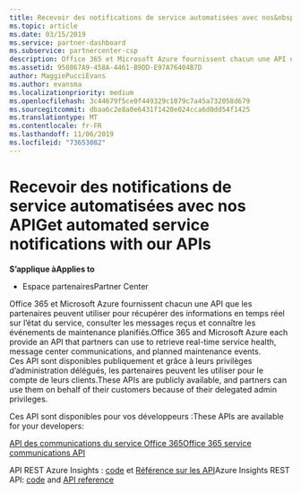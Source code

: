 ```yaml
---
title: Recevoir des notifications de service automatisées avec nos&nbsp;API | Espace partenaires
ms.topic: article
ms.date: 03/15/2019
ms.service: partner-dashboard
ms.subservice: partnercenter-csp
description: Office 365 et Microsoft Azure fournissent chacun une API que les partenaires peuvent utiliser pour récupérer des informations en temps réel sur l’état du service, consulter les messages reçus et connaître les événements de maintenance planifiés.
ms.assetid: 950867A9-458A-4461-B9DD-E97A76404B7D
author: MaggiePucciEvans
ms.author: evansma
ms.localizationpriority: medium
ms.openlocfilehash: 3c44679f5ce0f449329c1079c7a45a732058d679
ms.sourcegitcommit: dbaa6c2e8a0e6431f1420e024cca6d0dd54f1425
ms.translationtype: MT
ms.contentlocale: fr-FR
ms.lasthandoff: 11/06/2019
ms.locfileid: "73653082"
---
```

# <a name="get-automated-service-notifications-with-our-apis"></a><span data-ttu-id="fcce8-103">Recevoir des notifications de service automatisées avec nos API</span><span class="sxs-lookup"><span data-stu-id="fcce8-103">Get automated service notifications with our APIs</span></span>

<span data-ttu-id="fcce8-104">**S’applique à**</span><span class="sxs-lookup"><span data-stu-id="fcce8-104">**Applies to**</span></span>

-  <span data-ttu-id="fcce8-105">Espace partenaires</span><span class="sxs-lookup"><span data-stu-id="fcce8-105">Partner Center</span></span>

<span data-ttu-id="fcce8-106">Office 365 et Microsoft Azure fournissent chacun une API que les partenaires peuvent utiliser pour récupérer des informations en temps réel sur l’état du service, consulter les messages reçus et connaître les événements de maintenance planifiés.</span><span class="sxs-lookup"><span data-stu-id="fcce8-106">Office 365 and Microsoft Azure each provide an API that partners can use to retrieve real-time service health, message center communications, and planned maintenance events.</span></span> <span data-ttu-id="fcce8-107">Ces&nbsp;API sont disponibles publiquement et grâce à leurs privilèges d’administration délégués, les partenaires peuvent les utiliser pour le compte de leurs clients.</span><span class="sxs-lookup"><span data-stu-id="fcce8-107">These APIs are publicly available, and partners can use them on behalf of their customers because of their delegated admin privileges.</span></span>

<span data-ttu-id="fcce8-108">Ces&nbsp;API sont disponibles pour vos développeurs&nbsp;:</span><span class="sxs-lookup"><span data-stu-id="fcce8-108">These APIs are available for your developers:</span></span>

[<span data-ttu-id="fcce8-109">API des communications du service Office 365</span><span class="sxs-lookup"><span data-stu-id="fcce8-109">Office 365 service communications API</span></span>](https://go.microsoft.com/fwlink/p/?LinkId=616899)

<span data-ttu-id="fcce8-110">API REST Azure Insights : [code](https://go.microsoft.com/fwlink/p/?LinkId=617299) et [Référence sur les API](https://go.microsoft.com/fwlink/p/?LinkId=617300)</span><span class="sxs-lookup"><span data-stu-id="fcce8-110">Azure Insights REST API: [code](https://go.microsoft.com/fwlink/p/?LinkId=617299) and [API reference](https://go.microsoft.com/fwlink/p/?LinkId=617300)</span></span>

 

 



